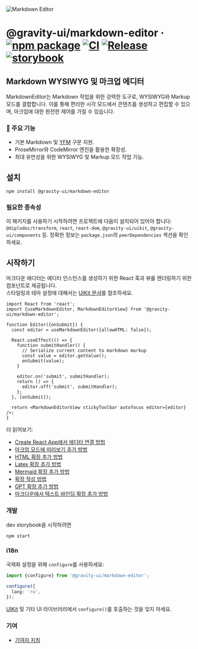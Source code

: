 ![Markdown Editor](https://github.com/user-attachments/assets/0b4e5f65-54cf-475f-9c68-557a4e9edb46)

# @gravity-ui/markdown-editor &middot; [![npm package](https://img.shields.io/npm/v/@gravity-ui/markdown-editor)](https://www.npmjs.com/package/@gravity-ui/markdown-editor) [![CI](https://img.shields.io/github/actions/workflow/status/gravity-ui/markdown-editor/ci.yml?branch=main&label=CI)](https://github.com/gravity-ui/markdown-editor/actions/workflows/ci.yml?query=branch:main) [![Release](https://img.shields.io/github/actions/workflow/status/gravity-ui/markdown-editor/release.yml?branch=main&label=Release)](https://github.com/gravity-ui/markdown-editor/actions/workflows/release.yml?query=branch:main) [![storybook](https://img.shields.io/badge/Storybook-deployed-ff4685)](https://preview.gravity-ui.com/md-editor/)

## Markdown WYSIWYG 및 마크업 에디터

MarkdownEditor는 Markdown 작업을 위한 강력한 도구로, WYSIWYG와 Markup 모드를 결합합니다. 이를 통해 편리한 시각 모드에서 콘텐츠를 생성하고 편집할 수 있으며, 마크업에 대한 완전한 제어를 가질 수 있습니다.

### 🔧 주요 기능

- 기본 Markdown 및 [YFM](https://ydocs.tech) 구문 지원.
- ProseMirror와 CodeMirror 엔진을 활용한 확장성.
- 최대 유연성을 위한 WYSIWYG 및 Markup 모드 작업 기능.

## 설치

```shell
npm install @gravity-ui/markdown-editor
```

### 필요한 종속성

이 패키지를 사용하기 시작하려면 프로젝트에 다음이 설치되어 있어야 합니다: `@diplodoc/transform`, `react`, `react-dom`, `@gravity-ui/uikit`, `@gravity-ui/components` 등. 정확한 정보는 `package.json`의 `peerDependencies` 섹션을 확인하세요.

## 시작하기

마크다운 에디터는 에디터 인스턴스를 생성하기 위한 React 훅과 뷰를 렌더링하기 위한 컴포넌트로 제공됩니다.\
스타일링과 테마 설정에 대해서는 [UIKit 문서](https://github.com/gravity-ui/uikit?tab=readme-ov-file#styles)를 참조하세요.

```tsx
import React from 'react';
import {useMarkdownEditor, MarkdownEditorView} from '@gravity-ui/markdown-editor';

function Editor({onSubmit}) {
  const editor = useMarkdownEditor({allowHTML: false});

  React.useEffect(() => {
    function submitHandler() {
      // Serialize current content to markdown markup
      const value = editor.getValue();
      onSubmit(value);
    }

    editor.on('submit', submitHandler);
    return () => {
      editor.off('submit', submitHandler);
    };
  }, [onSubmit]);

  return <MarkdownEditorView stickyToolbar autofocus editor={editor} />;
}
```
더 읽어보기:
- [Create React App에서 에디터 연결 방법](https://preview.gravity-ui.com/md-editor/?path=/docs/docs-getting-started-create-react-app--docs)
- [마크업 모드에 미리보기 추가 방법](https://preview.gravity-ui.com/md-editor/?path=/docs/docs-getting-started-preview--docs)
- [HTML 확장 추가 방법](https://preview.gravity-ui.com/md-editor/?path=/docs/docs-extensions-html-block--docs)
- [Latex 확장 추가 방법](https://preview.gravity-ui.com/md-editor/?path=/docs/docs-extensions-latex-extension--docs)
- [Mermaid 확장 추가 방법](https://preview.gravity-ui.com/md-editor/?path=/docs/docs-extensions-mermaid-extension--docs)
- [확장 작성 방법](https://preview.gravity-ui.com/md-editor/?path=/docs/docs-develop-extension-creation--docs)
- [GPT 확장 추가 방법](https://preview.gravity-ui.com/md-editor/?path=/docs/docs-extensions-gpt--docs)
- [마크다운에서 텍스트 바인딩 확장 추가 방법](https://preview.gravity-ui.com/md-editor/?path=/docs/docs-develop-extension-with-popup--docs)

### 개발
dev storybook을 시작하려면

```shell
npm start
```


### i18n

국제화 설정을 위해 `configure`를 사용하세요:

```typescript
import {configure} from '@gravity-ui/markdown-editor';

configure({
  lang: 'ru',
});
```

[UIKit](https://github.com/gravity-ui/uikit?tab=readme-ov-file#i18n) 및 기타 UI 라이브러리에서 `configure()`를 호출하는 것을 잊지 마세요.

### 기여

- [기여자 지침](https://preview.gravity-ui.com/md-editor/?path=/docs/docs-contributing--docs)